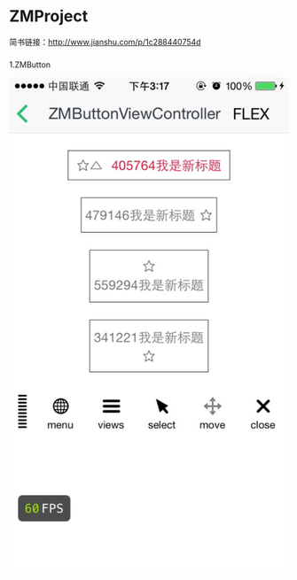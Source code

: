 # ZMProject
简书链接：http://www.jianshu.com/p/1c288440754d

#####
1.ZMButton 

![image](https://github.com/Brances/ZMProject/blob/master/ZMProject/Documents/image.png)
